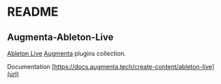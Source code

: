 # README

## Augmenta-Ableton-Live

[Ableton Live](https://www.ableton.com/) [Augmenta](https://augmenta.tech) plugins collection.

Documentation [https://docs.augmenta.tech/create-content/ableton-live](url)
